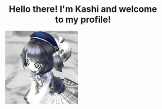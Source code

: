 <h1 style="text-align: center;">Hello there! I'm Kashi and welcome to my profile!</h1>
<img src=/pfp.png align=center>
